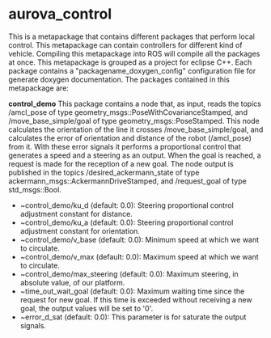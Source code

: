 # aurova_control
This is a metapackage that contains different packages that perform local control. This metapackage can contain controllers for different kind of vehicle. Compiling this metapackage into ROS will compile all the packages at once. This metapackage is grouped as a project for eclipse C++. Each package contains a "packagename_doxygen_config" configuration file for generate doxygen documentation. The packages contained in this metapackage are:

**control_demo**
This package contains a node that, as input, reads the topics /amcl_pose of type geometry_msgs::PoseWithCovarianceStamped, and /move_base_simple/goal of type geometry_msgs::PoseStamped. This node calculates the orientation of the line it crosses /move_base_simple/goal, and calculates the error of orientation and distance of the robot (/amcl_pose) from it. With these error signals it performs a proportional control that generates a speed and a steering as an output. When the goal is reached, a request is made for the reception of a new goal. The node output is published in the topics /desired_ackermann_state of type ackermann_msgs::AckermannDriveStamped, and /request_goal of type std_msgs::Bool.
* ~control_demo/ku_d (default: 0.0): Steering proportional control adjustment constant for distance.
* ~control_demo/ku_a (default: 0.0): Steering proportional control adjustment constant for orientation.
* ~control_demo/v_base (default: 0.0): Minimum speed at which we want to circulate.
* ~control_demo/v_max (default: 0.0): Maximum speed at which we want to circulate.
* ~control_demo/max_steering (default: 0.0): Maximum steering, in absolute value, of our platform.
* ~time_out_wait_goal (default: 0.0): Maximum waiting time since the request for new goal. If this time is exceeded without receiving a new goal, the output values will be set to '0'.
* ~error_d_sat (default: 0.0): This parameter is for saturate the output signals.
